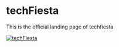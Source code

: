 # techFiesta 

This is the official landing page of techfiesta

[![techFiesta](https://techfiesta.dev/images/logo.svg)](http://techfiesta.dev/)